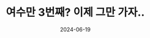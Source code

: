 ---
title: 여수만 3번째? 이제 그만 가자..
summary: 고려중 3-3 8번쨰 여행
date: 2024-06-19
authors:
  - admin
tags:
  - Hugo
  - Hugo Blox
  - Markdown
image:
  caption: 'Image credit: [**Unsplash**](https://unsplash.com)'
---